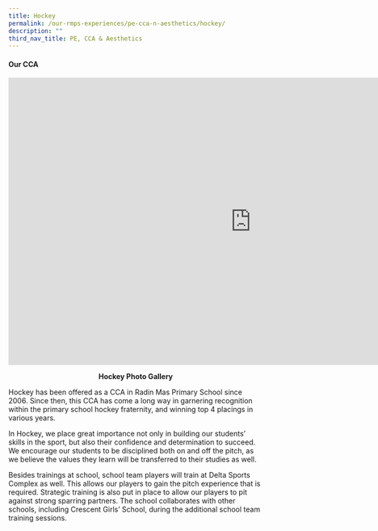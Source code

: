 ```yaml
---
title: Hockey
permalink: /our-rmps-experiences/pe-cca-n-aesthetics/hockey/
description: ""
third_nav_title: PE, CCA & Aesthetics
---
```

<h4><strong>Our CCA</strong></h4>
<iframe src="https://docs.google.com/presentation/d/e/2PACX-1vRasowxR8p_vStNv_d8Jdns8OkQ5NhaIlct_nu6MJl537-tjZQ85TlR4PaXnOHSjvvWkuXqIxBzZ3YI/embed?start=false&loop=false&delayms=10000" frameborder="0" width="960" height="569" allowfullscreen="true"></iframe>
<p style="text-align: center;"><strong>Hockey Photo Gallery</strong></p>
<p>Hockey has been offered as a CCA in Radin Mas Primary School since 2006. Since then, this CCA has come a long way in garnering recognition within the primary school hockey fraternity, and winning top 4 placings in various years.</p>
<p>In Hockey, we place great importance not only in building our students&rsquo; skills in the sport, but also their confidence and determination to succeed. We encourage our students to be disciplined both on and off the pitch, as we believe the values they learn will be transferred to their studies as well.</p>
<p>Besides trainings at school, school team players will train at Delta Sports Complex as well. This allows our players to gain the pitch experience that is required. Strategic training is also put in place to allow our players to pit against strong sparring partners. The school collaborates with other schools, including Crescent Girls&rsquo; School, during the additional school team training sessions.</p>
